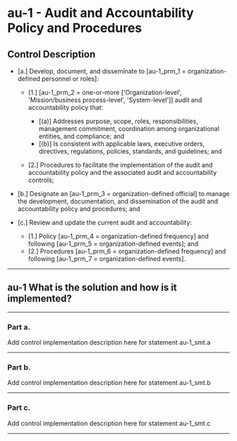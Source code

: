 # au-1 - Audit and Accountability Policy and Procedures

## Control Description

- \[a.\] Develop, document, and disseminate to \[au-1_prm_1 = organization-defined personnel or roles\]:

  - \[1.\] \[au-1_prm_2 = one-or-more \['Organization-level', 'Mission/business process-level', 'System-level'\]\] audit and accountability policy that:

    - \[(a)\] Addresses purpose, scope, roles, responsibilities, management commitment, coordination among organizational entities, and compliance; and
    - \[(b)\] Is consistent with applicable laws, executive orders, directives, regulations, policies, standards, and guidelines; and

  - \[2.\] Procedures to facilitate the implementation of the audit and accountability policy and the associated audit and accountability controls;

- \[b.\] Designate an \[au-1_prm_3 = organization-defined official\] to manage the development, documentation, and dissemination of the audit and accountability policy and procedures; and

- \[c.\] Review and update the current audit and accountability:

  - \[1.\] Policy \[au-1_prm_4 = organization-defined frequency\] and following \[au-1_prm_5 = organization-defined events\]; and
  - \[2.\] Procedures \[au-1_prm_6 = organization-defined frequency\] and following \[au-1_prm_7 = organization-defined events\].

______________________________________________________________________

## au-1 What is the solution and how is it implemented?

______________________________________________________________________

### Part a.

Add control implementation description here for statement au-1_smt.a

______________________________________________________________________

### Part b.

Add control implementation description here for statement au-1_smt.b

______________________________________________________________________

### Part c.

Add control implementation description here for statement au-1_smt.c

______________________________________________________________________

